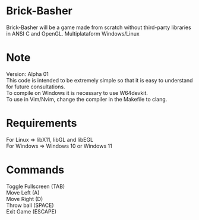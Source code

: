 # Brick-Basher
Brick-Basher will be a game made from scratch without third-party libraries in ANSI C and OpenGL. Multiplataform Windows/Linux

# Note  
Version: Alpha 01  
This code is intended to be extremely simple so that it is easy to understand for future consultations.  
To compile on Windows it is necessary to use W64devkit.  
To use in Vim/Nvim, change the compiler in the Makefile to clang.  

# Requirements
For Linux => libX11, libGL and libEGL  
For Windows => Windows 10 or Windows 11

# Commands  
Toggle Fullscreen (TAB)  
Move Left (A)  
Move Right (D)  
Throw ball (SPACE)  
Exit Game (ESCAPE)
